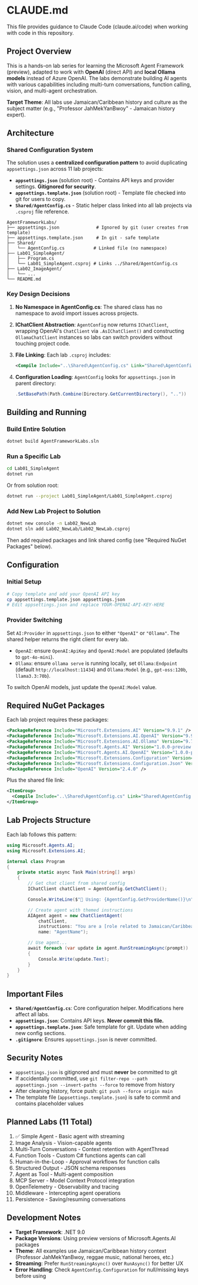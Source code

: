 # CLAUDE.md

This file provides guidance to Claude Code (claude.ai/code) when working with code in this repository.

## Project Overview

This is a hands-on lab series for learning the Microsoft Agent Framework (preview), adapted to work with **OpenAI** (direct API) and **local Ollama models** instead of Azure OpenAI. The labs demonstrate building AI agents with various capabilities including multi-turn conversations, function calling, vision, and multi-agent orchestration.

**Target Theme**: All labs use Jamaican/Caribbean history and culture as the subject matter (e.g., "Professor JahMekYanBwoy" - Jamaican history expert).

## Architecture

### Shared Configuration System

The solution uses a **centralized configuration pattern** to avoid duplicating `appsettings.json` across 11 lab projects:

- **`appsettings.json`** (solution root) - Contains API keys and provider settings. **Gitignored for security**.
- **`appsettings.template.json`** (solution root) - Template file checked into git for users to copy.
- **`Shared/AgentConfig.cs`** - Static helper class linked into all lab projects via `.csproj` file reference.

```
AgentFrameworkLabs/
├── appsettings.json              # Ignored by git (user creates from template)
├── appsettings.template.json     # In git - safe template
├── Shared/
│   └── AgentConfig.cs           # Linked file (no namespace)
├── Lab01_SimpleAgent/
│   ├── Program.cs
│   └── Lab01_SimpleAgent.csproj # Links ../Shared/AgentConfig.cs
├── Lab02_ImageAgent/
│   └── ...
└── README.md
```

### Key Design Decisions

1. **No Namespace in AgentConfig.cs**: The shared class has no namespace to avoid import issues across projects.

2. **IChatClient Abstraction**: `AgentConfig` now returns `IChatClient`, wrapping OpenAI's `ChatClient` via `.AsIChatClient()` and constructing `OllamaChatClient` instances so labs can switch providers without touching project code.

3. **File Linking**: Each lab `.csproj` includes:
   ```xml
   <Compile Include="..\Shared\AgentConfig.cs" Link="Shared\AgentConfig.cs" />
   ```

4. **Configuration Loading**: `AgentConfig` looks for `appsettings.json` in parent directory:
   ```csharp
   .SetBasePath(Path.Combine(Directory.GetCurrentDirectory(), ".."))
   ```

## Building and Running

### Build Entire Solution
```bash
dotnet build AgentFrameworkLabs.sln
```

### Run a Specific Lab
```bash
cd Lab01_SimpleAgent
dotnet run
```

Or from solution root:
```bash
dotnet run --project Lab01_SimpleAgent/Lab01_SimpleAgent.csproj
```

### Add New Lab Project to Solution
```bash
dotnet new console -n Lab02_NewLab
dotnet sln add Lab02_NewLab/Lab02_NewLab.csproj
```

Then add required packages and link shared config (see "Required NuGet Packages" below).

## Configuration

### Initial Setup
```bash
# Copy template and add your OpenAI API key
cp appsettings.template.json appsettings.json
# Edit appsettings.json and replace YOUR-OPENAI-API-KEY-HERE
```

### Provider Switching
Set `AI:Provider` in `appsettings.json` to either `"OpenAI"` or `"Ollama"`. The shared helper returns the right client for every lab.

- `OpenAI`: ensure `OpenAI:ApiKey` and `OpenAI:Model` are populated (defaults to `gpt-4o-mini`).
- `Ollama`: ensure `ollama serve` is running locally, set `Ollama:Endpoint` (default `http://localhost:11434`) and `Ollama:Model` (e.g., `gpt-oss:120b`, `llama3.3:70b`).

To switch OpenAI models, just update the `OpenAI:Model` value.

## Required NuGet Packages

Each lab project requires these packages:

```xml
<PackageReference Include="Microsoft.Extensions.AI" Version="9.9.1" />
<PackageReference Include="Microsoft.Extensions.AI.OpenAI" Version="9.9.0-preview.1.25458.4" />
<PackageReference Include="Microsoft.Extensions.AI.Ollama" Version="9.7.0-preview.1.25356.2" />
<PackageReference Include="Microsoft.Agents.AI" Version="1.0.0-preview.251002.1" />
<PackageReference Include="Microsoft.Agents.AI.OpenAI" Version="1.0.0-preview.251002.1" />
<PackageReference Include="Microsoft.Extensions.Configuration" Version="9.0.0" />
<PackageReference Include="Microsoft.Extensions.Configuration.Json" Version="9.0.0" />
<PackageReference Include="OpenAI" Version="2.4.0" />
```

Plus the shared file link:
```xml
<ItemGroup>
  <Compile Include="..\Shared\AgentConfig.cs" Link="Shared\AgentConfig.cs" />
</ItemGroup>
```

## Lab Projects Structure

Each lab follows this pattern:

```csharp
using Microsoft.Agents.AI;
using Microsoft.Extensions.AI;

internal class Program
{
    private static async Task Main(string[] args)
    {
        // Get chat client from shared config
        IChatClient chatClient = AgentConfig.GetChatClient();

        Console.WriteLine($"🤖 Using: {AgentConfig.GetProviderName()}\n");

        // Create agent with themed instructions
        AIAgent agent = new ChatClientAgent(
            chatClient,
            instructions: "You are a [role related to Jamaican/Caribbean culture]...",
            name: "AgentName");

        // Use agent...
        await foreach (var update in agent.RunStreamingAsync(prompt))
        {
            Console.Write(update.Text);
        }
    }
}
```

## Important Files

- **`Shared/AgentConfig.cs`**: Core configuration helper. Modifications here affect all labs.
- **`appsettings.json`**: Contains API keys. **Never commit this file.**
- **`appsettings.template.json`**: Safe template for git. Update when adding new config sections.
- **`.gitignore`**: Ensures `appsettings.json` is never committed.

## Security Notes

- `appsettings.json` is gitignored and must **never** be committed to git
- If accidentally committed, use `git filter-repo --path appsettings.json --invert-paths --force` to remove from history
- After cleaning history, force push: `git push --force origin main`
- The template file (`appsettings.template.json`) is safe to commit and contains placeholder values

## Planned Labs (11 Total)

1. ✅ Simple Agent - Basic agent with streaming
2. Image Analysis - Vision-capable agents
3. Multi-Turn Conversations - Context retention with AgentThread
4. Function Tools - Custom C# functions agents can call
5. Human-in-the-Loop - Approval workflows for function calls
6. Structured Output - JSON schema responses
7. Agent as Tool - Multi-agent composition
8. MCP Server - Model Context Protocol integration
9. OpenTelemetry - Observability and tracing
10. Middleware - Intercepting agent operations
11. Persistence - Saving/resuming conversations

## Development Notes

- **Target Framework**: .NET 9.0
- **Package Versions**: Using preview versions of Microsoft.Agents.AI packages
- **Theme**: All examples use Jamaican/Caribbean history context (Professor JahMekYanBwoy, reggae music, national heroes, etc.)
- **Streaming**: Prefer `RunStreamingAsync()` over `RunAsync()` for better UX
- **Error Handling**: Check `AgentConfig.Configuration` for null/missing keys before using
